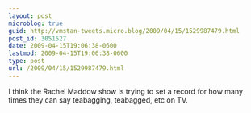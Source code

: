 ```yaml
---
layout: post
microblog: true
guid: http://vmstan-tweets.micro.blog/2009/04/15/1529987479.html
post_id: 3051527
date: 2009-04-15T19:06:38-0600
lastmod: 2009-04-15T19:06:38-0600
type: post
url: /2009/04/15/1529987479.html
---
```

I think the Rachel Maddow show is trying to set a record for how many times they can say teabagging, teabagged, etc on TV.
